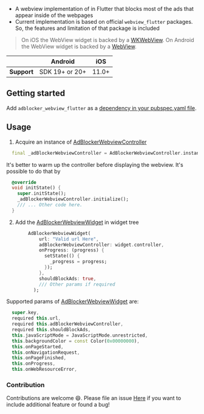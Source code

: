 - A webview implementation of in Flutter that blocks most of the ads that appear inside of the webpages
- Current implementation is based on official `webview_flutter` packages. So, the features and limitation of that package
  is included

>On iOS the WebView widget is backed by a [WKWebView](https://developer.apple.com/documentation/webkit/wkwebview).
On Android the WebView widget is backed by a [WebView](https://developer.android.com/reference/android/webkit/WebView).

|             | Android        | iOS   |
|-------------|----------------|-------|
| **Support** | SDK 19+ or 20+ | 11.0+ |

## Getting started
Add `adblocker_webview_flutter` as a [dependency in your pubspec.yaml file](https://pub.dev/packages/adblocker_webview_flutter/install).

## Usage
1. Acquire an instance of [AdBlockerWebviewController](https://github.com/islamdidarmd/adblocker_webview_flutter/blob/release/v0.1.0/lib/src/adblocker_webview_controller.dart])
```dart
  final _adBlockerWebviewController = AdBlockerWebviewController.instance;
```
It's better to warm up the controller before displaying the webview. It's possible to do that by
```dart
  @override
  void initState() {
    super.initState();
    _adBlockerWebviewController.initialize();
    /// ... Other code here.
  }
```

2. Add the [AdBlockerWebviewWidget](https://github.com/islamdidarmd/adblocker_webview_flutter/blob/release/v0.1.0/lib/src/adblocker_webview_widget.dart]) in widget tree
```dart
        AdBlockerWebviewWidget(
            url: "Valid url Here",
            adBlockerWebviewController: widget.controller,
            onProgress: (progress) {
              setState(() {
                _progress = progress;
              });
            },
            shouldBlockAds: true,
            /// Other params if required
          );
```
  Supported params of [AdBlockerWebviewWidget](https://github.com/islamdidarmd/adblocker_webview_flutter/blob/release/v0.1.0/lib/src/adblocker_webview_widget.dart]) are:
  ```dart
    super.key,
    required this.url,
    required this.adBlockerWebviewController,
    required this.shouldBlockAds,
    this.javaScriptMode = JavaScriptMode.unrestricted,
    this.backgroundColor = const Color(0x00000000),
    this.onPageStarted,
    this.onNavigationRequest,
    this.onPageFinished,
    this.onProgress,
    this.onWebResourceError,
```
### Contribution
Contributions are welcome 😄. Please file an issue [Here](https://github.com/islamdidarmd/adblocker_webview_flutter/issues) if you want to include additional feature or found a bug!
